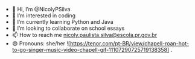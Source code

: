 - 👋 Hi, I’m @NicolyPSilva
- 👀 I’m interested in coding
- 🌱 I’m currently learning Python and Java
- 💞️ I’m looking to collaborate on school essays
- 📫 How to reach me nicoly.paulista.silva@escola.pr.gov.br
- 😄 Pronouns: she/her
![https://tenor.com/pt-BR/view/chapell-roan-hot-to-go-singer-music-video-chapell-gif-11107290725719138358]
.

<!---
NicolyPSilva/NicolyPSilva is a ✨ special ✨ repository because its `README.md` (this file) appears on your GitHub profile.
You can click the Preview link to take a look at your changes.
--->
